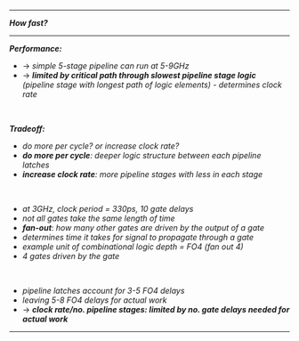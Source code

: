 
- - - 

***How fast?***

- - - 

***Performance:***
- → *simple 5-stage pipeline can run at 5-9GHz*
- →  ***limited by critical path through slowest pipeline stage logic** (pipeline stage with longest path of logic elements) - determines clock rate*

<br>

***Tradeoff:***
- *do more per cycle? or increase clock rate?*
- ***do more per cycle**: deeper logic structure between each pipeline latches*
- ***increase clock rate**: more pipeline stages with less in each stage*

<br>

- *at 3GHz, clock period = 330ps, 10 gate delays*
- *not all gates take the same length of time*
- ***fan-out***: *how many other gates are driven by the output of a gate*
- *determines time it takes for signal to propagate through a gate*
- *example unit of combinational logic depth = FO4 (fan out 4)*
- *4 gates driven by the gate*

<br>

- *pipeline latches account for 3-5 FO4 delays*
- *leaving 5-8 FO4 delays for actual work*
- → ***clock rate/no. pipeline stages: limited by no. gate delays needed for actual work***

- - - 


